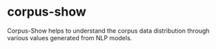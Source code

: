 # corpus-show
Corpus-Show helps to understand the corpus data distribution through various values ​​generated from NLP models.
